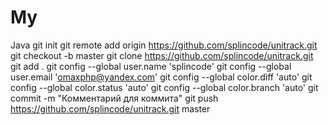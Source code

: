 # My
Java
git init
git remote add origin https://github.com/splincode/unitrack.git
git checkout -b master
git clone https://github.com/splincode/unitrack.git
git add .
git config --global user.name 'splincode'
git config --global user.email 'omaxphp@yandex.com'
git config --global color.diff 'auto'
git config --global color.status 'auto'
git config --global color.branch 'auto'
git commit -m "Комментарий для коммита"
git push https://github.com/splincode/unitrack.git master
